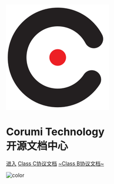 <!-- _coverpage.md -->
![logo](docs/logo_square.svg)
# Corumi Technology<br>开源文档中心

[进入](README.md)
[Class C协议文档](docs/classC/classC.md)
[~Class B协议文档~](README.md)

<!-- background image -->

<!-- ![](docs/bg.jpg) -->

<!-- background color -->

![color](#f0f0f0)
